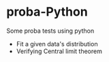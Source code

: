 # proba-Python
Some proba tests using python
- Fit a given data's distribution
- Verifying Central limit theorem
